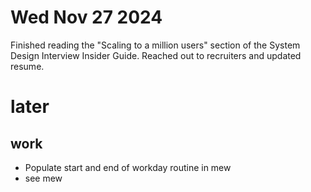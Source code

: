 # Wed Nov 27 2024
Finished reading the "Scaling to a million users" section of the System Design Interview Insider Guide. [](./project-next-job-2024.md)
Reached out to recruiters and updated resume. [](./project-next-job-2024.md)


# later
## work
- Populate start and end of workday routine in mew
- see mew

